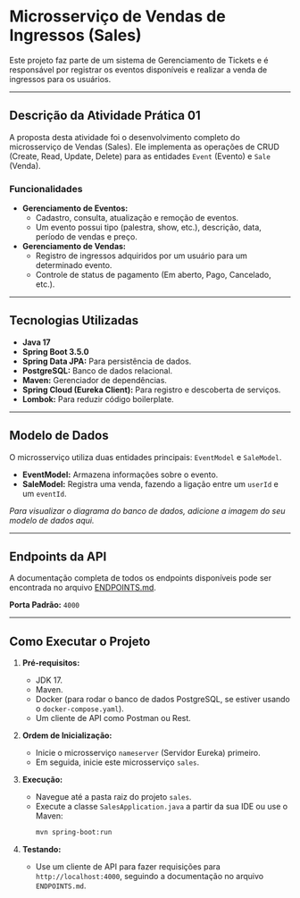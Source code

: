 # Microsserviço de Vendas de Ingressos (Sales)

Este projeto faz parte de um sistema de Gerenciamento de Tickets e é responsável por registrar os eventos disponíveis e realizar a venda de ingressos para os usuários.

---

## Descrição da Atividade Prática 01

A proposta desta atividade foi o desenvolvimento completo do microsserviço de Vendas (Sales). Ele implementa as operações de CRUD (Create, Read, Update, Delete) para as entidades `Event` (Evento) e `Sale` (Venda).

### Funcionalidades
- **Gerenciamento de Eventos:**
  - Cadastro, consulta, atualização e remoção de eventos.
  - Um evento possui tipo (palestra, show, etc.), descrição, data, período de vendas e preço.
- **Gerenciamento de Vendas:**
  - Registro de ingressos adquiridos por um usuário para um determinado evento.
  - Controle de status de pagamento (Em aberto, Pago, Cancelado, etc.).

---

## Tecnologias Utilizadas
- **Java 17**
- **Spring Boot 3.5.0**
- **Spring Data JPA:** Para persistência de dados.
- **PostgreSQL:** Banco de dados relacional.
- **Maven:** Gerenciador de dependências.
- **Spring Cloud (Eureka Client):** Para registro e descoberta de serviços.
- **Lombok:** Para reduzir código boilerplate.

---

## Modelo de Dados

O microsserviço utiliza duas entidades principais: `EventModel` e `SaleModel`.

- **EventModel:** Armazena informações sobre o evento.
- **SaleModel:** Registra uma venda, fazendo a ligação entre um `userId` e um `eventId`.

*Para visualizar o diagrama do banco de dados, adicione a imagem do seu modelo de dados aqui.*

---

## Endpoints da API

A documentação completa de todos os endpoints disponíveis pode ser encontrada no arquivo [ENDPOINTS.md](ENDPOINTS.md).

**Porta Padrão:** `4000`

---

## Como Executar o Projeto

1.  **Pré-requisitos:**
    - JDK 17.
    - Maven.
    - Docker (para rodar o banco de dados PostgreSQL, se estiver usando o `docker-compose.yaml`).
    - Um cliente de API como Postman ou Rest.

2.  **Ordem de Inicialização:**
    - Inicie o microsserviço `nameserver` (Servidor Eureka) primeiro.
    - Em seguida, inicie este microsserviço `sales`.

3.  **Execução:**
    - Navegue até a pasta raiz do projeto `sales`.
    - Execute a classe `SalesApplication.java` a partir da sua IDE ou use o Maven:
      ```bash
      mvn spring-boot:run
      ```

4.  **Testando:**
    - Use um cliente de API para fazer requisições para `http://localhost:4000`, seguindo a documentação no arquivo `ENDPOINTS.md`.


